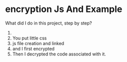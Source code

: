 <h1>encryption Js And Example</h1>
<p>What did I do in this project, step by step?</p>
<ol>
  <li><open html file/li>
    <li>You put little css</li>
    <li>js file creation and linked</li>
    <li>and I first encrypted</li>
    <li>Then I decrypted the code associated with it.</li>
</ol>
